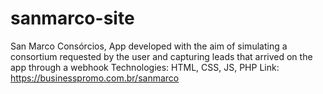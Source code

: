 # sanmarco-site
 San Marco Consórcios, App developed with the aim of simulating a consortium requested by the user and capturing leads that arrived on the app through a webhook Technologies: HTML, CSS, JS, PHP Link: https://businesspromo.com.br/sanmarco
